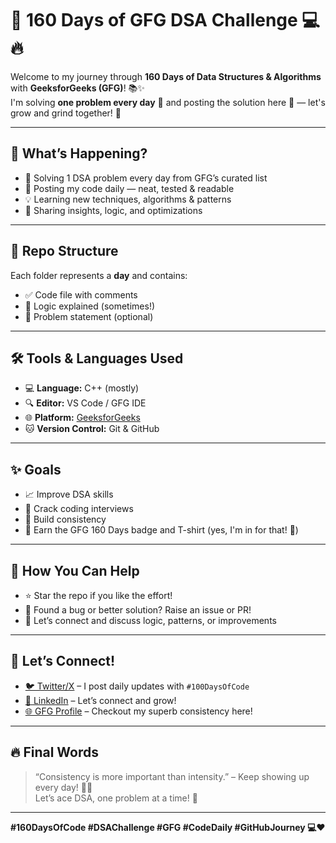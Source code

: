 # 🚀 160 Days of GFG DSA Challenge 💻🔥

Welcome to my journey through **160 Days of Data Structures & Algorithms** with **GeeksforGeeks (GFG)**! 📚✨  
I'm solving **one problem every day** 🧠 and posting the solution here 📂 — let's grow and grind together! 💪

---

## 📅 What’s Happening?

- 🧩 Solving 1 DSA problem every day from GFG’s curated list
- 📝 Posting my code daily — neat, tested & readable
- 💡 Learning new techniques, algorithms & patterns
- 💬 Sharing insights, logic, and optimizations

---

## 🧭 Repo Structure



Each folder represents a **day** and contains:
- ✅ Code file with comments
- 🧠 Logic explained (sometimes!)
- 📌 Problem statement (optional)

---

## 🛠️ Tools & Languages Used

- 💻 **Language:** C++ (mostly)
- 🔍 **Editor:** VS Code / GFG IDE
- 🌐 **Platform:** [GeeksforGeeks](https://practice.geeksforgeeks.org/)
- 🐱 **Version Control:** Git & GitHub

---

## ✨ Goals

- 📈 Improve DSA skills
- 🧠 Crack coding interviews
- 🚀 Build consistency
- 🏅 Earn the GFG 160 Days badge and T-shirt (yes, I'm in for that! 👕)

---

## 📢 How You Can Help

- ⭐ Star the repo if you like the effort!
- 🐛 Found a bug or better solution? Raise an issue or PR!
- 💬 Let’s connect and discuss logic, patterns, or improvements

---

## 🤝 Let’s Connect!

- <a href="https://x.com/Jainam_Khetani" target="_blank">🐦 Twitter/X</a> – I post daily updates with <code>#100DaysOfCode</code>  
- <a href="https://linkedin.com/in/jainam-khetani/" target="_blank">💼 LinkedIn</a> – Let’s connect and grow!  
- <a href="https://www.geeksforgeeks.org/user/24csit17/" target="_blank">🌐 GFG Profile</a> – Checkout my superb consistency here!  


---

## 🔥 Final Words

> “Consistency is more important than intensity.” – Keep showing up every day! 💪💯  
Let’s ace DSA, one problem at a time! 🚀

---

**#160DaysOfCode #DSAChallenge #GFG #CodeDaily #GitHubJourney 💻❤️**
